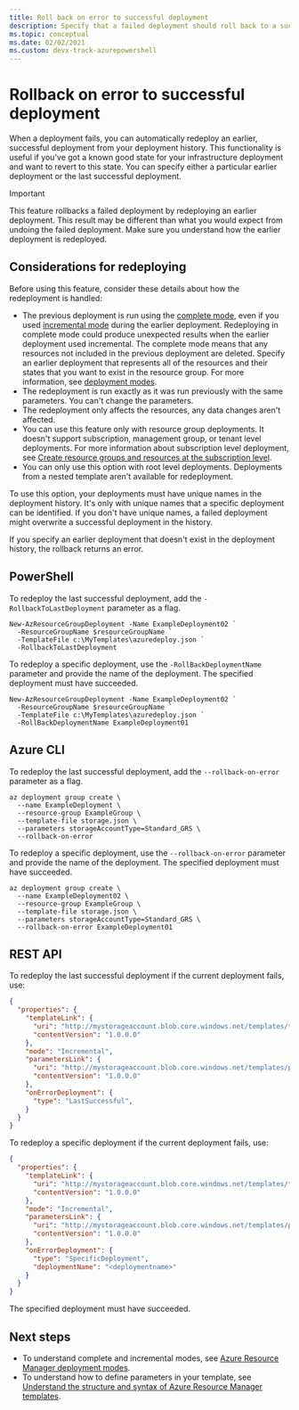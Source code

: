 ```yaml
---
title: Roll back on error to successful deployment
description: Specify that a failed deployment should roll back to a successful deployment.
ms.topic: conceptual
ms.date: 02/02/2021 
ms.custom: devx-track-azurepowershell
---
```

# Rollback on error to successful deployment

When a deployment fails, you can automatically redeploy an earlier, successful deployment from your deployment history. This functionality is useful if you've got a known good state for your infrastructure deployment and want to revert to this state. You can specify either a particular earlier deployment or the last successful deployment.

> [!IMPORTANT]
> This feature rollbacks a failed deployment by redeploying an earlier deployment. This result may be different than what you would expect from undoing the failed deployment. Make sure you understand how the earlier deployment is redeployed.

## Considerations for redeploying

Before using this feature, consider these details about how the redeployment is handled:

- The previous deployment is run using the [complete mode](./deployment-modes.md#complete-mode), even if you used [incremental mode](./deployment-modes.md#incremental-mode) during the earlier deployment. Redeploying in complete mode could produce unexpected results when the earlier deployment used incremental. The complete mode means that any resources not included in the previous deployment are deleted. Specify an earlier deployment that represents all of the resources and their states that you want to exist in the resource group. For more information, see [deployment modes](./deployment-modes.md).
- The redeployment is run exactly as it was run previously with the same parameters. You can't change the parameters.
- The redeployment only affects the resources, any data changes aren't affected.
- You can use this feature only with resource group deployments. It doesn't support subscription, management group, or tenant level deployments. For more information about subscription level deployment, see [Create resource groups and resources at the subscription level](./deploy-to-subscription.md).
- You can only use this option with root level deployments. Deployments from a nested template aren't available for redeployment.

To use this option, your deployments must have unique names in the deployment history. It's only with unique names that a specific deployment can be identified. If you don't have unique names, a failed deployment might overwrite a successful deployment in the history.

If you specify an earlier deployment that doesn't exist in the deployment history, the rollback returns an error.

## PowerShell

To redeploy the last successful deployment, add the `-RollbackToLastDeployment` parameter as a flag.

```azurepowershell-interactive
New-AzResourceGroupDeployment -Name ExampleDeployment02 `
  -ResourceGroupName $resourceGroupName `
  -TemplateFile c:\MyTemplates\azuredeploy.json `
  -RollbackToLastDeployment
```

To redeploy a specific deployment, use the `-RollBackDeploymentName` parameter and provide the name of the deployment. The specified deployment must have succeeded.

```azurepowershell-interactive
New-AzResourceGroupDeployment -Name ExampleDeployment02 `
  -ResourceGroupName $resourceGroupName `
  -TemplateFile c:\MyTemplates\azuredeploy.json `
  -RollBackDeploymentName ExampleDeployment01
```

## Azure CLI

To redeploy the last successful deployment, add the `--rollback-on-error` parameter as a flag.

```azurecli-interactive
az deployment group create \
  --name ExampleDeployment \
  --resource-group ExampleGroup \
  --template-file storage.json \
  --parameters storageAccountType=Standard_GRS \
  --rollback-on-error
```

To redeploy a specific deployment, use the `--rollback-on-error` parameter and provide the name of the deployment. The specified deployment must have succeeded.

```azurecli-interactive
az deployment group create \
  --name ExampleDeployment02 \
  --resource-group ExampleGroup \
  --template-file storage.json \
  --parameters storageAccountType=Standard_GRS \
  --rollback-on-error ExampleDeployment01
```

## REST API

To redeploy the last successful deployment if the current deployment fails, use:

```json
{
  "properties": {
    "templateLink": {
      "uri": "http://mystorageaccount.blob.core.windows.net/templates/template.json",
      "contentVersion": "1.0.0.0"
    },
    "mode": "Incremental",
    "parametersLink": {
      "uri": "http://mystorageaccount.blob.core.windows.net/templates/parameters.json",
      "contentVersion": "1.0.0.0"
    },
    "onErrorDeployment": {
      "type": "LastSuccessful",
    }
  }
}
```

To redeploy a specific deployment if the current deployment fails, use:

```json
{
  "properties": {
    "templateLink": {
      "uri": "http://mystorageaccount.blob.core.windows.net/templates/template.json",
      "contentVersion": "1.0.0.0"
    },
    "mode": "Incremental",
    "parametersLink": {
      "uri": "http://mystorageaccount.blob.core.windows.net/templates/parameters.json",
      "contentVersion": "1.0.0.0"
    },
    "onErrorDeployment": {
      "type": "SpecificDeployment",
      "deploymentName": "<deploymentname>"
    }
  }
}
```

The specified deployment must have succeeded.

## Next steps

- To understand complete and incremental modes, see [Azure Resource Manager deployment modes](deployment-modes.md).
- To understand how to define parameters in your template, see [Understand the structure and syntax of Azure Resource Manager templates](./syntax.md).
